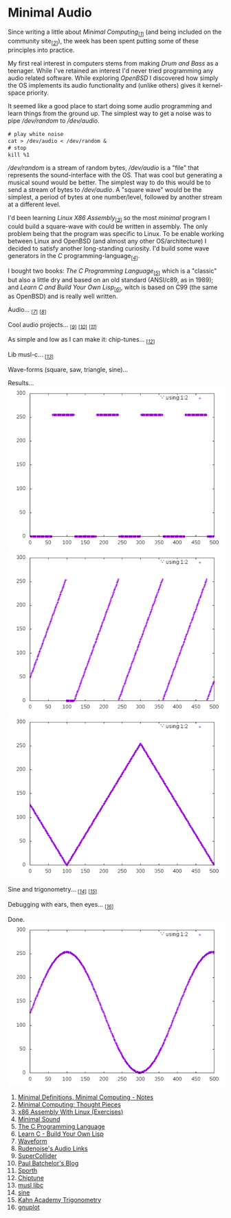# Minimal Audio

Since writing a little about _Minimal
Computing_<sub>[_[1](#ref1)_]</sub> (and being included on the
community site<sub>[_[2](#ref2)_]</sub>), the week has been spent
putting some of these principles into practice.

My first real interest in computers stems from making _Drum and Bass_
as a teenager. While I've retained an interest I'd never tried
programming any audio related software. While exploring _OpenBSD_ I
discovered how simply the OS implements its audio functionality and
(unlike others) gives it kernel-space priority.

It seemed like a good place to start doing some audio programming and
learn things from the ground up. The simplest way to get a noise was
to pipe _/dev/random_ to _/dev/audio_.

```ksh
# play white noise
cat > /dev/audio < /dev/random &
# stop
kill %1
```

_/dev/random_ is a stream of random bytes, _/dev/audio_ is a "file"
that represents the sound-interface with the OS. That was cool but
generating a musical sound would be better. The simplest way to do
this would be to send a stream of bytes to _/dev/audio_. A "square
wave" would be the simplest, a period of bytes at one number/level,
followed by another stream at a different level.

I'd been learning _Linux X86 Assembly_<sub>[_[3](#ref3)_]</sub> so
the most _minimal_ program I could build a square-wave with could be
written in assembly. The only problem being that the program was
specific to Linux. To be enable working between Linux and OpenBSD
(and almost any other OS/architecture) I decided to satisfy another
long-standing curiosity. I'd build some wave generators in the _C_
programming-language<sub>[_[4](#ref4)_]</sub>.


I bought two books: _The C Programming
Language_<sub>[_[5](#ref5)_]</sub> which is a "classic" but also a
little dry and based on an old standard (ANSI/c89, as in 1989); and
_Learn C and Build Your Own Lisp_<sub>[_[6](#ref6)_]</sub>, witch is
based on C99 (the same as OpenBSD) and is really well written.

Audio...
<sub>[_[7](#ref7)_]</sub>
<sub>[_[8](#ref8)_]</sub>

Cool audio projects...
<sub>[_[9](#ref9)_]</sub>
<sub>[_[10](#ref10)_]</sub>
<sub>[_[11](#ref11)_]</sub>

As simple and low as I can make it: chip-tunes...
<sub>[_[12](#ref12)_]</sub>

Lib musl-c...
<sub>[_[13](#ref13)_]</sub>

Wave-forms (square, saw, triangle, sine)...

Results...
![Square Wave](./img/square.gif)
![Saw Wave](./img/saw.gif)
![Triangle Wave](./img/triangle.gif)

Sine and trigonometry...
<sub>[_[14](#ref14)_]</sub>
<sub>[_[15](#ref15)_]</sub>

Debugging with ears, then eyes...
<sub>[_[16](#ref16)_]</sub>

Done.
![Sine Wave](./img/sine.gif)

1. <a id="ref1"></a> [Minimal Definitions, Minimal Computing - Notes](http://rudenoise.uk/md-mc-notes.html)
2. <a id="ref2"></a> [Minimal Computing: Thought Pieces](http://go-dh.github.io/mincomp/thoughts/)
3. <a id="ref3"></a> [x86 Assembly With Linux (Exercises)](https://github.com/rudenoise/x86AssemblyWithLinux)
4. <a id="ref4"></a> [Minimal Sound](https://github.com/rudenoise/minimalSound)
5. <a id="ref5"></a> [The C Programming Language](https://en.wikipedia.org/wiki/The_C_Programming_Language)
6. <a id="ref6"></a> [Learn C - Build Your Own Lisp](http://www.buildyourownlisp.com/)
7. <a id="ref7"></a> [Waveform](https://en.wikipedia.org/wiki/Waveform)
8. <a id="ref8"></a> [Rudenoise's Audio Links](https://pinboard.in/u:rudenoise/t:audio/)
9. <a id="ref9"></a> [SuperCollider](http://www.audiosynth.com/)
10. <a id="ref10"></a> [Paul Batchelor's Blog](http://paulbatchelor.github.io/blog/)
11. <a id="ref11"></a> [Sporth](https://paulbatchelor.github.io/proj/sporth)
12. <a id="ref12"></a> [Chiptune](https://en.wikipedia.org/wiki/Chiptune)
13. <a id="ref13"></a> [musl libc](https://www.musl-libc.org)
14. <a id="ref14"></a> [sine](https://en.wikipedia.org/wiki/Sine)
15. <a id="ref15"></a> [Kahn Academy Trigonometry](https://www.khanacademy.org/math/trigonometry/trigonometry-right-triangles/intro-to-the-trig-ratios/v/basic-trigonometry-ii)
16. <a id="ref16"></a> [gnuplot](http://gnuplot.sourceforge.net/)

